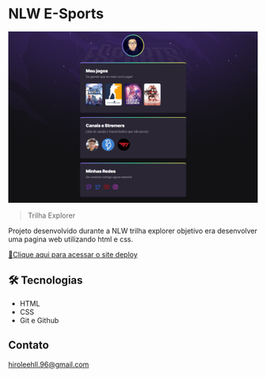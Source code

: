 
# NLW E-Sports

![Preview](./.github/Preview.png)

>Trilha Explorer

Projeto desenvolvido durante a NLW trilha explorer objetivo era desenvolver uma pagina web utilizando html e css.

[🔗Clique aqui para acessar o site deploy](https://curious-llama-d9667c.netlify.app/)

## 🛠 Tecnologias

- HTML
- CSS
- Git e Github

## Contato

hiroleehll.96@gmail.com
